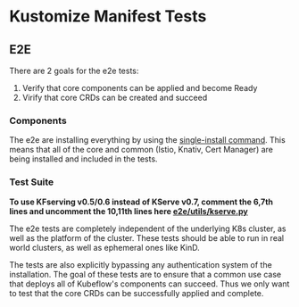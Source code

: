 # Kustomize Manifest Tests

## E2E

There are 2 goals for the e2e tests:
1. Verify that core components can be applied and become Ready
2. Virify that core CRDs can be created and succeed

### Components

The e2e are installing everything by using the [single-install
command](../README.md#install-with-a-single-command). This means that all of
the core and common (Istio, Knativ, Cert Manager) are being installed and
included in the tests.

### Test Suite

**To use KFserving v0.5/0.6 instead of KServe v0.7, comment the 6,7th lines and uncomment the 10,11th lines here [e2e/utils/kserve.py](https://github.com/kubeflow/manifests/compare/master/tests/e2e/utils/kserve.py#L6-L11)**

The e2e tests are completely independent of the underlying K8s cluster, as well
as the platform of the cluster. These tests should be able to run in real
world clusters, as well as ephemeral ones like KinD.

The tests are also explicitly bypassing any authentication system of the
installation. The goal of these tests are to ensure that a common use case that
deploys all of Kubeflow's components can succeed. Thus we only want to test
that the core CRDs can be successfully applied and complete.
